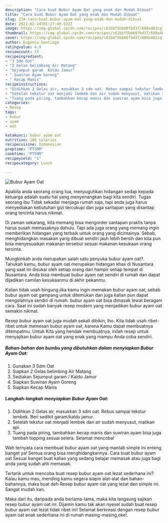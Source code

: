 ```yaml
---
description: "Cara buat Bubur Ayam Oat yang enak dan Mudah Dibuat"
title: "Cara buat Bubur Ayam Oat yang enak dan Mudah Dibuat"
slug: 234-cara-buat-bubur-ayam-oat-yang-enak-dan-mudah-dibuat
date: 2021-02-24T01:27:49.532Z
image: https://img-global.cpcdn.com/recipes/c61bbf5bb60fbd37/680x482cq70/bubur-ayam-oat-foto-resep-utama.jpg
thumbnail: https://img-global.cpcdn.com/recipes/c61bbf5bb60fbd37/680x482cq70/bubur-ayam-oat-foto-resep-utama.jpg
cover: https://img-global.cpcdn.com/recipes/c61bbf5bb60fbd37/680x482cq70/bubur-ayam-oat-foto-resep-utama.jpg
author: Eugenia Santiago
ratingvalue: 4.9
reviewcount: 13
recipeingredient:
- "3 Sdm Oat"
- "2 Gelas belimbing Air Matang"
- "Sejumput garam  Kaldu Jamur"
- " Suwiran Ayam Goreng"
- " Kecap Manis"
recipeinstructions:
- "Didihkan 2 Gelas air, masukkan 3 sdm oat. Rebus sampai tekstur lembek. Beri sedikit garam/kaldu jamur."
- "Setelah tekstur oat menjadi lembek dan air sudah menyusut, matikan api."
- "Tuang pada piring, tambahkan kecap manis dan suwiran ayam bisa juga tambah topping sesuai selera. Selamat mencoba!"
categories:
- Resep
tags:
- bubur
- ayam
- oat

katakunci: bubur ayam oat 
nutrition: 186 calories
recipecuisine: Indonesian
preptime: "PT30M"
cooktime: "PT59M"
recipeyield: "1"
recipecategory: Lunch

---
```



![Bubur Ayam Oat](https://img-global.cpcdn.com/recipes/c61bbf5bb60fbd37/680x482cq70/bubur-ayam-oat-foto-resep-utama.jpg)

Apabila anda seorang orang tua, menyuguhkan hidangan sedap kepada keluarga adalah suatu hal yang menyenangkan bagi kita sendiri. Tugas seorang ibu Tidak sekadar menjaga rumah saja, tapi anda juga harus menyediakan kebutuhan gizi tercukupi dan juga santapan yang disantap orang tercinta harus nikmat.

Di zaman  sekarang, kita memang bisa mengorder santapan praktis tanpa harus susah memasaknya dahulu. Tapi ada juga orang yang memang ingin memberikan hidangan yang terbaik untuk orang yang dicintainya. Sebab, menghidangkan masakan yang dibuat sendiri jauh lebih bersih dan kita pun bisa menyesuaikan makanan tersebut sesuai makanan kesukaan orang tercinta. 



Mungkinkah anda merupakan salah satu penyuka bubur ayam oat?. Tahukah kamu, bubur ayam oat merupakan hidangan khas di Nusantara yang saat ini disukai oleh setiap orang dari hampir setiap tempat di Nusantara. Anda bisa membuat bubur ayam oat sendiri di rumah dan dapat dijadikan camilan kesukaanmu di akhir pekanmu.

Kalian tidak usah bingung jika kamu ingin memakan bubur ayam oat, sebab bubur ayam oat gampang untuk ditemukan dan juga kalian pun dapat mengolahnya sendiri di rumah. bubur ayam oat bisa dimasak lewat beragam cara. Saat ini sudah banyak resep modern yang menjadikan bubur ayam oat semakin nikmat.

Resep bubur ayam oat juga mudah sekali dibikin, lho. Kita tidak usah ribet-ribet untuk memesan bubur ayam oat, karena Kamu dapat membuatnya ditempatmu. Untuk Kita yang hendak membuatnya, inilah resep untuk menyajikan bubur ayam oat yang enak yang mampu Anda coba sendiri.

<!--inarticleads1-->

##### Bahan-bahan dan bumbu yang dibutuhkan dalam menyiapkan Bubur Ayam Oat:

1. Gunakan 3 Sdm Oat
1. Siapkan 2 Gelas belimbing Air Matang
1. Sediakan Sejumput garam / Kaldu Jamur
1. Siapkan  Suwiran Ayam Goreng
1. Siapkan  Kecap Manis




<!--inarticleads2-->

##### Langkah-langkah menyiapkan Bubur Ayam Oat:

1. Didihkan 2 Gelas air, masukkan 3 sdm oat. Rebus sampai tekstur lembek. Beri sedikit garam/kaldu jamur.
1. Setelah tekstur oat menjadi lembek dan air sudah menyusut, matikan api.
1. Tuang pada piring, tambahkan kecap manis dan suwiran ayam bisa juga tambah topping sesuai selera. Selamat mencoba!




Wah ternyata cara membuat bubur ayam oat yang mantab simple ini enteng banget ya! Semua orang bisa menghidangkannya. Cara buat bubur ayam oat Sesuai banget buat kalian yang sedang belajar memasak atau juga bagi anda yang sudah ahli memasak.

Tertarik untuk mencoba buat resep bubur ayam oat lezat sederhana ini? Kalau kamu mau, mending kamu segera siapin alat-alat dan bahan-bahannya, maka buat deh Resep bubur ayam oat yang lezat dan simple ini. Sangat mudah kan. 

Maka dari itu, daripada anda berlama-lama, maka kita langsung sajikan resep bubur ayam oat ini. Dijamin kamu tak akan nyesel sudah buat resep bubur ayam oat lezat tidak ribet ini! Selamat berkreasi dengan resep bubur ayam oat enak sederhana ini di rumah masing-masing,oke!.

